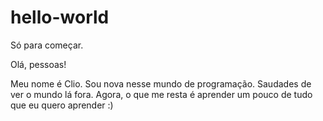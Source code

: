 # hello-world
Só para começar.

Olá, pessoas!

Meu nome é Clio. Sou nova nesse mundo de programação. Saudades de ver o mundo lá fora. Agora, o que me resta é aprender um pouco de tudo que eu quero aprender :)
